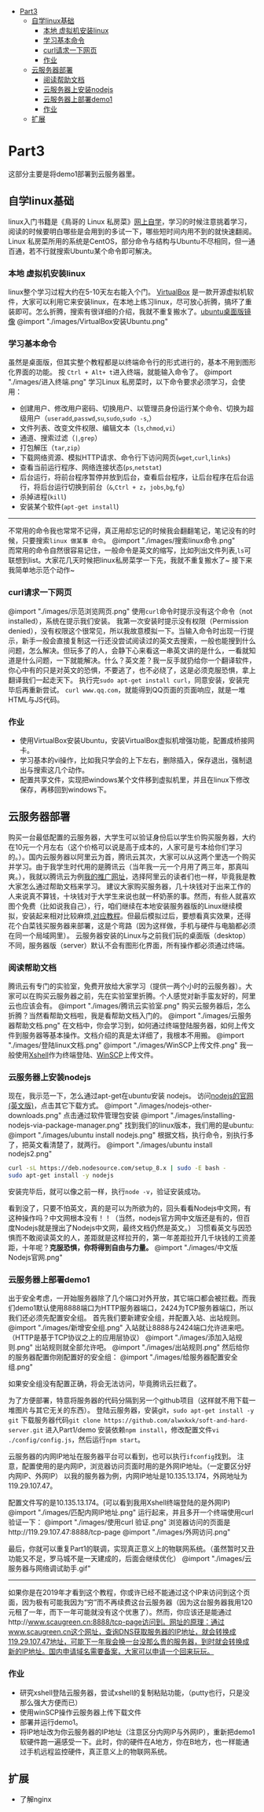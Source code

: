 <!-- @import "[TOC]" {cmd="toc" depthFrom=1 depthTo=6 orderedList=false} -->

<!-- code_chunk_output -->

* [Part3](#part3)
	* [自学linux基础](#自学linux基础)
		* [本地 虚拟机安装linux](#本地-虚拟机安装linux)
		* [学习基本命令](#学习基本命令)
		* [curl请求一下网页](#curl请求一下网页)
		* [作业](#作业)
	* [云服务器部署](#云服务器部署)
		* [阅读帮助文档](#阅读帮助文档)
		* [云服务器上安装nodejs](#云服务器上安装nodejs)
		* [云服务器上部署demo1](#云服务器上部署demo1)
		* [作业](#作业-1)
	* [扩展](#扩展)

<!-- /code_chunk_output -->
# Part3
这部分主要是将demo1部署到云服务器里。
## 自学linux基础
linux入门书籍是《鳥哥的 Linux 私房菜》[网上自学](http://linux.vbird.org)，学习的时候注意挑着学习，阅读的时候要明白哪些是会用到的多试一下，哪些短时间内用不到的就快速翻阅。Linux 私房菜所用的系统是CentOS，部分命令与结构与Ubuntu不尽相同，但一通百通，若不行就搜索Ubuntu某个命令即可解决。
### 本地 虚拟机安装linux
linux整个学习过程大约在5-10天左右能入个门。
[VirtualBox](https://pan.baidu.com/s/1XB6Lao8fwz4f88wzGqZnUA) 是一款开源虚拟机软件，大家可以利用它来安装linux，在本地上练习linux，尽可放心折腾，搞坏了重装即可。怎么折腾，搜索有很详细的介绍，我就不重复搬水了。[ubuntu桌面版镜像](https://pan.baidu.com/s/1m8HpYPUZJJ1ceA4zWCqUNw)
@import "./images/VirtualBox安装Ubuntu.png"
### 学习基本命令
虽然是桌面版，但其实整个教程都是以终端命令行的形式进行的，基本不用到图形化界面的功能。
按 `Ctrl + Alt+ t`进入终端，就能输入命令了。
@import "./images/进入终端.png"
学习Linux 私房菜时，以下命令要求必须学习，会使用：
- 创建用户、修改用户密码、切换用户、以管理员身份运行某个命令、切换为超级用户（`useradd`,`passwd`,`su`,`sudo`,`sudo -s`,）
- 文件列表、改变文件权限、编辑文本（`ls`,`chmod`,`vi`）
- 通道、搜索过滤（`|`,`grep`）
- 打包解压（`tar`,`zip`）
- 下载网络资源、模拟HTTP请求、命令行下访问网页(`wget`,`curl`,`links`)
- 查看当前运行程序、网络连接状态(`ps`,`netstat`)
- 后台运行，将前台程序暂停并放到后台，查看后台程序，让后台程序在后台运行，将后台运行切换到前台（`&`,`Ctrl + z`，`jobs`,`bg`,`fg`）
- 杀掉进程(`kill`)
- 安装某个软件(`apt-get install`)  

---
不常用的命令我也常常不记得，真正用却忘记的时候我会翻翻笔记，笔记没有的时候，只要搜索`linux 做某事 命令`。
@import "./images/搜索linux命令.png"  
而常用的命令自然很容易记住，一般命令是英文的缩写，比如列出文件列表,`ls`可联想到list。大家花几天时候把linux私房菜学一下先，我就不重复搬水了~
接下来我简单地示范个动作~
### curl请求一下网页
@import "./images/示范浏览网页.png"
使用`curl`命令时提示没有这个命令（not installed），系统在提示我们安装。
我第一次安装时提示没有权限（Permission denied），没有权限这个很常见，所以我故意模拟一下。当输入命令时出现一行提示，新手一般会直接复制这一行还没尝试阅读过的英文去搜索，一般也能搜到什么问题，怎么解决。但玩多了的人，会静下心来看这一串英文讲的是什么，一看就知道是什么问题，一下就能解决。什么？英文差？我一反手就扔给你一个翻译软件，你心中有的只是对英文的恐惧，不要逃了，也不必绕了，这是必须克服恐惧，拿上翻译我们一起走天下。
执行完`sudo apt-get install curl`，同意安装，安装完毕后再重新尝试。
`curl www.qq.com`，就能得到QQ页面的页面响应，就是一堆HTML与JS代码。

### 作业
- 使用VirtualBox安装Ubuntu，安装VirtualBox虚拟机增强功能，配置成桥接网卡。
- 学习基本的vi操作，比如我只学会的上下左右，删除插入，保存退出，强制退出与搜索这几个动作。
- 配置共享文件，实现把windows某个文件移到虚拟机里，并且在linux下修改保存，再移回到windows下。

## 云服务器部署
购买一台最低配置的云服务器，大学生可以验证身份后以学生价购买服务器，大约在10元一个月左右（这个价格可以说是高于成本的，人家可是亏本给你们学习的。）。国内云服务器以阿里云为首，腾讯云其次，大家可以从这两个里选一个购买并学习。由于我学生时代用的是腾讯云（当年我一元一个月用了两三年，那真叫爽。），我就以腾讯云为例[我的推广网址](https://cloud.tencent.com/redirect.php?redirect=1010&cps_key=baa84ded7a9778d3aa1addcd4fbb8b24)，选择阿里云的读者们也一样，毕竟我是教大家怎么通过帮助文档来学习。
建议大家购买服务器，几十块钱对于出来工作的人来说真不算钱，十块钱对于大学生来说也就一杯奶荼的事。然而，有些人就喜欢图个免费（比如说我自己），行，咱们继续在本地安装服务器版的Linux继续模拟，安装起来相对比较麻烦,[对应教程](./本地linux-server.html)。但最后模拟过后，要想看真实效果，还得花个白菜钱买服务器来部署，这是个弯路（因为这样做，手机与硬件与电脑都必须在同一个局域网里）。
云服务器安装的Linux与之前我们玩的桌面版（desktop）不同，服务器版（server）默认不会有图形化界面，所有操作都必须通过终端。
### 阅读帮助文档
腾讯云有专门的实验室，免费开放给大家学习（提供一两个小时的云服务器）。大家可以在购买云服务器之前，先在实验室里折腾。个人感觉对新手蛮友好的，阿里云也应该会有。
@import "./images/腾讯云实验室.png"
购买云服务器后，怎么折腾？当然看帮助文档啦，我是看帮助文档入门的。
@import "./images/云服务器帮助文档.png"
在文档中，你会学习到，如何通过终端登陆服务器，如何上传文件到服务器等基本操作。文档介绍的真是太详细了，我根本不用搬。
@import "./images/登陆linux文档.png"
@import "./images/WinSCP上传文件.png"
我一般使用[Xshell](https://pan.baidu.com/s/1gJcej3AA_CK5IXIOW_W83Q)作为终端登陆、[WinSCP](https://pan.baidu.com/s/1jl03NlfsG24FE16DfIHUwg)上传文件。
### 云服务器上安装nodejs
现在，我示范一下，怎么通过apt-get在ubuntu安装 nodejs。
访问[nodejs的官网(英文版)](https://nodejs.org/en/)，点击其它下载方式。
@import "./images/nodejs-other-downloads.png"
点击通过软件管理包安装
@import "./images/installing-nodejs-via-package-manager.png"
找到我们的linux版本，我们用的是ubuntu:
@import "./images/ubuntu install nodejs.png"
根据文档，执行命令，别执行多了，把英文看清楚了，就两行。
@import "./images/ubuntu install nodejs2.png"
```bash
curl -sL https://deb.nodesource.com/setup_8.x | sudo -E bash -
sudo apt-get install -y nodejs
```

安装完毕后，就可以像之前一样，执行`node -v`，验证安装成功。

看到没了，只要不怕英文，真的是可以为所欲为的，回头看看Nodejs中文网，有这种操作吗？中文网根本没有！！（当然，nodejs官方网中文版还是有的，但百度Nodejs就是搜出了Nodejs中文网，最终文档仍然是英文。）
习惯看英文与因恐惧而不敢阅读英文的人，差距就是这样拉开的，第一年差距拉开几千块钱的工资差距，十年呢？__克服恐惧，你将得到自由与力量。__
@import "./images/中文版Nodejs官网.png"

### 云服务器上部署demo1

出于安全考虑，一开始服务器除了几个端口对外开放，其它端口都会被拦截。而我们demo1默认使用8888端口为HTTP服务器端口，2424为TCP服务器端口，所以我们还必须先配置安全组。
首先我们要新建安全组，并配置入站、出站规则。
@import "./images/新增安全组.png"
入站就让8888与2424端口允许进来吧。（HTTP是基于TCP协议之上的应用层协议）
@import "./images/添加入站规则.png"
出站规则就全部允许吧。
@import "./images/出站规则.png"
然后给你的服务器配置你刚配置好的安全组：
@import "./images/给服务器配置安全组.png"

如果安全组没有配置正确，将会无法访问，毕竟腾讯云拦截了。

为了方便部署，特意将服务器的代码分隔到另一个github项目（这样就不用下载一堆图片与其它无关的东西）。
登陆云服务器，安装git，`sudo apt-get install -y git`
下载服务器代码`git clone https://github.com/alwxkxk/soft-and-hard-server.git`
进入Part1/demo 安装依赖`npm install`，修改配置文件`vi ./config/config.js`，然后运行`npm start`。

云服务器的内网IP地址在服务器平台可以看到，也可以执行`ifconfig`找到。
注意，配置使用的是内网IP，浏览器访问页面时用的是外网IP地址。（一定要区分好内网IP、外网IP）
以我的服务器为例，内网IP地址是10.135.13.174，外网地址为119.29.107.47。

配置文件写的是10.135.13.174。(可以看到我用Xshell终端登陆的是外网IP)
@import "./images/匹配内网IP地址.png"
运行起来，并且多开一个终端使用curl验证一下：
@import "./images/使用curl 验证.png"
浏览器访问的页面是http://119.29.107.47:8888/tcp-page
@import "./images/外网访问.png"

最后，你就可以重复Part1的联调，实现真正意义上的物联网系统。（虽然暂时又丑功能又不足，罗马城不是一天建成的，后面会继续优化）
@import "./images/云服务器与网络调试助手.gif"

---  

如果你是在2019年才看到这个教程，你或许已经不能通过这个IP来访问到这个页面，因为极有可能我因为“穷”而不再续费这台云服务器（因为这台服务器我用120元租了一年，而下一年可能就没有这个优惠了）。然而，你应该还是能通过http://www.scaugreen.cn:8888/tcp-page访问到。网址的原理：通过www.scaugreen.cn这个网址，查询DNS获取服务器的IP地址，就会转换成119.29.107.47地址，可能下一年我会换一台没那么贵的服务器，到时就会转换成新的IP地址。国内申请域名需要备案，大家可以申请一个回来玩玩。

### 作业
- 研究xshell登陆云服务器，尝试xshell的复制粘贴功能，（putty也行，只是没那么强大方便而已）
- 使用winSCP操作云服务器上传下载文件
- 部署并运行demo1。
- 将IP地址改为你云服务器的IP地址（注意区分内网IP与外网IP），重新把demo1软硬件跑一遍感受一下。此时，你的硬件在A地方，你在B地方，也一样能通过手机远程监控硬件，真正意义上的物联网系统。

## 扩展
- 了解nginx






